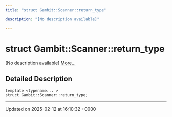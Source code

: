 ```yaml
---
title: "struct Gambit::Scanner::return_type"

description: "[No description available]"

---
```


# struct Gambit::Scanner::return_type



[No description available] [More...](#detailed-description)

## Detailed Description

```
template <typename... >
struct Gambit::Scanner::return_type;
```

-------------------------------

Updated on 2025-02-12 at 16:10:32 +0000